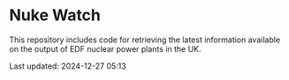 # Nuke Watch

This repository includes code for retrieving the latest information available on the output of EDF nuclear power plants in the UK.

Last updated: 2024-12-27 05:13